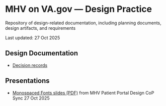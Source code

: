 # MHV on VA.gov — Design Practice
Repository of design-related documentation, including planning documents, design artifacts, and requirements

Last updated: 27 Oct 2025

## Design Documentation

- [Decision records](documentation/decisionrecords.md)

## Presentations

- [Monospaced Fonts slides (PDF)](files/Supporting-readability-through-proportional-fonts.pdf) from MHV Patient Portal Design CoP Sync 27 Oct 2025
